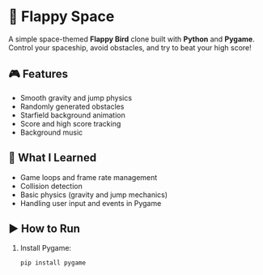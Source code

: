 # 🚀 Flappy Space

A simple space-themed **Flappy Bird** clone built with **Python** and **Pygame**.  
Control your spaceship, avoid obstacles, and try to beat your high score!

## 🎮 Features
- Smooth gravity and jump physics  
- Randomly generated obstacles  
- Starfield background animation  
- Score and high score tracking  
- Background music  

## 🧠 What I Learned
- Game loops and frame rate management  
- Collision detection  
- Basic physics (gravity and jump mechanics)  
- Handling user input and events in Pygame  

## ▶️ How to Run
1. Install Pygame:  
   ```bash
   pip install pygame
